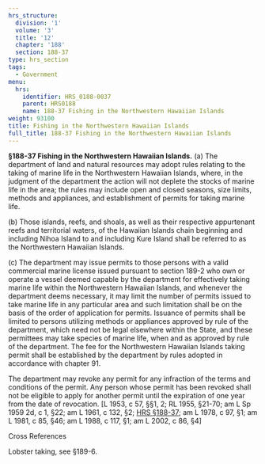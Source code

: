 ```yaml
---
hrs_structure:
  division: '1'
  volume: '3'
  title: '12'
  chapter: '188'
  section: 188-37
type: hrs_section
tags:
  - Government
menu:
  hrs:
    identifier: HRS_0188-0037
    parent: HRS0188
    name: 188-37 Fishing in the Northwestern Hawaiian Islands
weight: 93100
title: Fishing in the Northwestern Hawaiian Islands
full_title: 188-37 Fishing in the Northwestern Hawaiian Islands
---
```

**§188-37 Fishing in the Northwestern Hawaiian Islands.** (a) The department of land and natural resources may adopt rules relating to the taking of marine life in the Northwestern Hawaiian Islands, where, in the judgment of the department the action will not deplete the stocks of marine life in the area; the rules may include open and closed seasons, size limits, methods and appliances, and establishment of permits for taking marine life.

(b) Those islands, reefs, and shoals, as well as their respective appurtenant reefs and territorial waters, of the Hawaiian Islands chain beginning and including Nihoa Island to and including Kure Island shall be referred to as the Northwestern Hawaiian Islands.

(c) The department may issue permits to those persons with a valid commercial marine license issued pursuant to section 189-2 who own or operate a vessel deemed capable by the department for effectively taking marine life within the Northwestern Hawaiian Islands, and whenever the department deems necessary, it may limit the number of permits issued to take marine life in any particular area and such limitation shall be on the basis of the order of application for permits. Issuance of permits shall be limited to persons utilizing methods or appliances approved by rule of the department, which need not be legal elsewhere within the State, and these permittees may take species of marine life, when and as approved by rule of the department. The fee for the Northwestern Hawaiian Islands taking permit shall be established by the department by rules adopted in accordance with chapter 91.

The department may revoke any permit for any infraction of the terms and conditions of the permit. Any person whose permit has been revoked shall not be eligible to apply for another permit until the expiration of one year from the date of revocation. [L 1953, c 57, §§1, 2; RL 1955, §21-70; am L Sp 1959 2d, c 1, §22; am L 1961, c 132, §2; [HRS §188-37](/title-12/chapter-188/section-188-37/); am L 1978, c 97, §1; am L 1981, c 85, §46; am L 1988, c 117, §1; am L 2002, c 86, §4]

Cross References

Lobster taking, see §189-6.